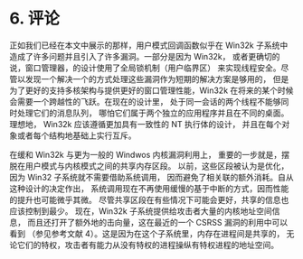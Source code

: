 # 6. 评论

正如我们已经在本文中展示的那样，用户模式回调函数似乎在 Win32k
子系统中造成了许多问题并且引入了许多漏洞。一部分是因为 Win32k，
或者更确切的说，窗口管理器，的设计使用了全局锁机制（用户临界区）
来实现线程安全。尽管以发现一个解决一个的方式处理这些漏洞作为短期的解决方案是够用的，
但是为了更好的支持多核架构与提供更好的窗口管理性能，Win32k
在将来的某个时候会需要一个跨越性的飞跃。在现在的设计里，
处于同一会话的两个线程不能够同时处理它们的消息队列，
哪怕它们属于两个独立的应用程序并且在不同的桌面。理想地，
Win32k 应该遵循更加具有一致性的 NT 执行体的设计，
并且在每个对象或者每个结构地基础上实行互斥。

在缓和 Win32k 与更为一般的 Windwos 内核漏洞利用上，
重要的一步就是，摆脱在用户模式与内核模式之间的共享内存区段。
以前，这些区段被认为是优化，因为 Win32 子系统就不需要借助系统调用，
因而避免了相关联的额外消耗。自从这种设计的决定作出，
系统调用现在不再使用缓慢的基于中断的方式，因而性能的提升也可能微乎其微。
尽管共享区段在有些情况下可能会更好，共享的信息也应该控制到最少。
现在，Win32k 子系统提供给攻击者大量的内核地址空间信息，
而且还打开了额外地的击向量，这在最近的一个 CSRSS 漏洞的利用中可以看到
（参见参考文献 4）。这是因为在这个子系统里，内存在进程间是共享的，
无论它们的特权，攻击者有能力从没有特权的进程操纵有特权进程的地址空间。
